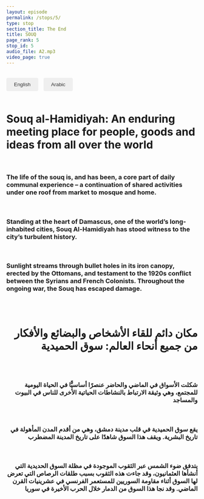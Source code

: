 ```yaml
---
layout: episode
permalink: /stops/5/
type: stop
section_title: The End
title: SOUQ
page_rank: 5
stop_id: 5
audio_file: A2.mp3
video_page: true
---
```


<br>

<style>
    #language-switcher button {
        padding: 10px 20px;
        background-color: #00000;
        color: #333;
        border: none;
        border-radius: 4px;
        margin-right: 10px;
        cursor: pointer;
    }

    #language-switcher button:hover {
        background-color: #ddd;
    }
</style>

<div id="language-switcher">
    <button onclick="switchLanguage('english')">English</button>
    <button onclick="switchLanguage('spanish')">Arabic</button>
</div>

<script>
    function switchLanguage(language) {
        var elements = document.getElementsByClassName('language');

        for (var i = 0; i < elements.length; i++) {
            var element = elements[i];
            if (element.getAttribute('data-language') === language) {
                element.style.display = 'block';
            } else {
                element.style.display = 'none';
            }
        }
    }
</script>


<div class="language" data-language="english">
<br>
   <h1> Souq al-Hamidiyah: An enduring meeting place for people, goods and ideas from all over the world </h1><br>
   <h3>The life of the souq is, and has been, a core part of daily communal experience – a continuation of shared activities under one roof from market to mosque and home.</h3><br>
   <h3>Standing at the heart of Damascus, one of the world’s long-inhabited cities, Souq Al-Hamidiyah has stood witness to the city’s turbulent history.</h3><br>
   <h3> Sunlight streams through bullet holes in its iron canopy, erected by the Ottomans, and testament to the 1920s conflict between the Syrians and French Colonists. Throughout the ongoing war, the Souq has escaped damage.</h3><br>
</div>

<div class="language" data-language="spanish" style="text-align: right;">
<br>
   <h1> مكان دائم للقاء الأشخاص والبضائع والأفكار من جميع أنحاء العالم: سوق الحميدية
   </h1>
<br>
   <br>
   <h3>
  شكلت الأسواق في الماضي والحاضر عنصرًا أساسيًّا في الحياة اليومية للمجتمع، وهي وثيقة الارتباط بالنشاطات الحياتية الأخرى للناس في البيوت والمساجد
  </h3>
  <br>
  <h3>
يقع سوق الحميدية في قلب مدينة دمشق، وهي من أقدم المدن المأهولة في تاريخ البشرية. ويقف هذا السوق شاهدًا على تاريخ المدينة المضطرب
  </h3>
<br>
  <h3>
يتدفق ضوء الشمس عبر الثقوب الموجودة في مظلة السوق الحديدية التي أنشأها العثمانيون، وقد جاءت هذه الثقوب بسبب طلقات الرصاص التي تعرض لها السوق أثناء مقاومة السوريين للمستعمر الفرنسي في عشرينيات القرن الماضي. وقد نجا هذا السوق من الدمار خلال الحرب الأخيرة في سوريا

  </h3>
</div>
